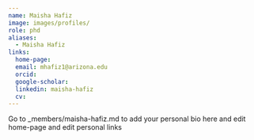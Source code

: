 ```yaml
---
name: Maisha Hafiz
image: images/profiles/
role: phd
aliases:
  - Maisha Hafiz
links:
  home-page: 
  email: mhafiz1@arizona.edu
  orcid: 
  google-scholar: 
  linkedin: maisha-hafiz
  cv: 
---
```


Go to _members/maisha-hafiz.md to add your personal bio here and edit home-page and edit personal links
